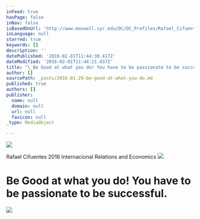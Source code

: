 ```yaml
---
inFeed: true
hasPage: false
inNav: false
isBasedOnUrl: 'http://www.maxwell.syr.edu/DC/DC_Profiles/Rafael_Cifuentes__16,_IR___ECON__16/'
inLanguage: null
starred: true
keywords: []
description: ''
datePublished: '2016-02-01T11:44:30.417Z'
dateModified: '2016-02-01T11:44:21.437Z'
title: "\_Be Good at what you do! You have to be passionate to be successful."
author: []
sourcePath: _posts/2016-01-29-be-good-at-what-you-do.md
published: true
authors: []
publisher:
  name: null
  domain: null
  url: null
  favicon: null
_type: MediaObject

---
```

![](https://s3-us-west-2.amazonaws.com/the-grid-img/p/0fe54ede62445922921a7de8d12b58e7abf8e86e.png)

Rafael Cifuentes 2016 Internacional Relations and Economics
![](https://the-grid-user-content.s3-us-west-2.amazonaws.com/f2ae4693-93cc-44d4-8c7c-2f6396ffa4bc.jpg)

# Be Good at what you do! You have to be passionate to be successful.
![](https://the-grid-user-content.s3-us-west-2.amazonaws.com/3f06773b-c881-4f33-9238-16b50c0d5ab4.png)